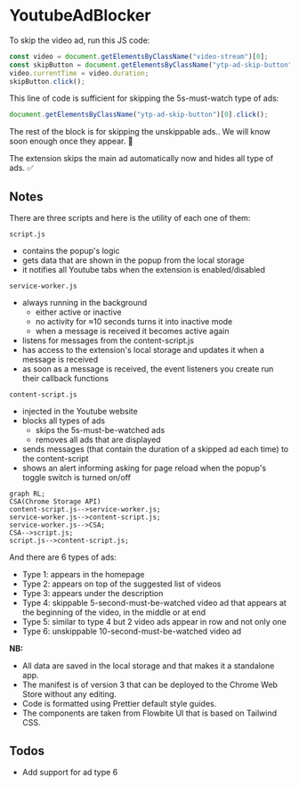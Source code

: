 # YoutubeAdBlocker

To skip the video ad, run this JS code:

```js
const video = document.getElementsByClassName("video-stream")[0];
const skipButton = document.getElementsByClassName("ytp-ad-skip-button")[0];
video.currentTime = video.duration;
skipButton.click();
```

This line of code is sufficient for skipping the 5s-must-watch type of ads:

```js
document.getElementsByClassName("ytp-ad-skip-button")[0].click();
```

The rest of the block is for skipping the unskippable ads..
We will know soon enough once they appear. 🎉

The extension skips the main ad automatically now and hides all type of ads. ✅

## Notes

There are three scripts and here is the utility of each one of them:

`script.js`

- contains the popup's logic
- gets data that are shown in the popup from the local storage
- it notifies all Youtube tabs when the extension is enabled/disabled

`service-worker.js`

- always running in the background
  - either active or inactive
  - no activity for ≈10 seconds turns it into inactive mode
  - when a message is received it becomes active again
- listens for messages from the content-script.js
- has access to the extension's local storage and updates it when a message is received
- as soon as a message is received, the event listeners you create run their callback functions

`content-script.js`

- injected in the Youtube website
- blocks all types of ads
  - skips the 5s-must-be-watched ads
  - removes all ads that are displayed
- sends messages (that contain the duration of a skipped ad each time) to the content-script
- shows an alert informing asking for page reload when the popup's toggle switch is turned on/off

```mermaid
graph RL;
CSA(Chrome Storage API)
content-script.js-->service-worker.js;
service-worker.js-->content-script.js;
service-worker.js-->CSA;
CSA-->script.js;
script.js-->content-script.js;
```

And there are 6 types of ads:

- Type 1: appears in the homepage
- Type 2: appears on top of the suggested list of videos
- Type 3: appears under the description
- Type 4: skippable 5-second-must-be-watched video ad that appears at the beginning of the video, in the middle or at end
- Type 5: similar to type 4 but 2 video ads appear in row and not only one
- Type 6: unskippable 10-second-must-be-watched video ad

**NB:**

- All data are saved in the local storage and that makes it a standalone app.
- The manifest is of version 3 that can be deployed to the Chrome Web Store without any editing.
- Code is formatted using Prettier default style guides.
- The components are taken from Flowbite UI that is based on Tailwind CSS.

## Todos

- Add support for ad type 6
